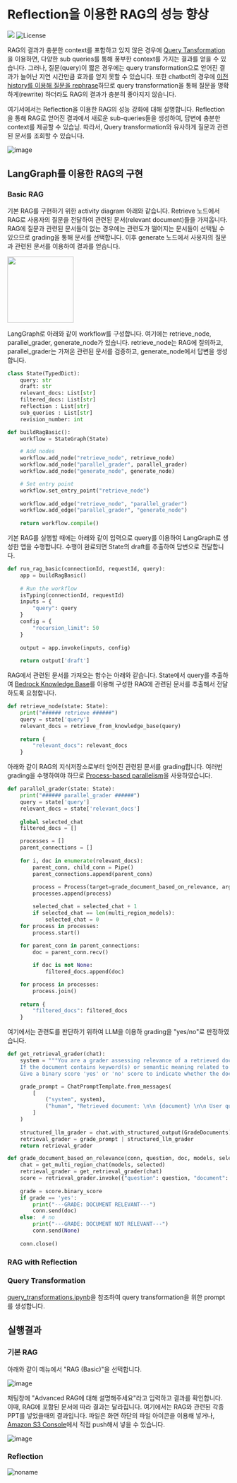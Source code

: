 # Reflection을 이용한 RAG의 성능 향상 

<a href="https://hits.seeyoufarm.com"><img src="https://hits.seeyoufarm.com/api/count/incr/badge.svg?url=https%3A%2F%2Fgithub.com%2Fkyopark2014%2Frag-with-reflection&count_bg=%2379C83D&title_bg=%23555555&icon=&icon_color=%23E7E7E7&title=hits&edge_flat=false"/></a>
<img alt="License" src="https://img.shields.io/badge/LICENSE-MIT-green">


RAG의 결과가 충분한 context를 포함하고 있지 않은 경우에 [Query Tansformation](https://github.com/kyopark2014/korean-chatbot-using-amazon-bedrock/blob/main/query-transformation.md)을 이용하면, 다양한 sub queries를 통해 풍부한 context를 가지는 결과를 얻을 수 있습니다. 그러나, 질문(query)이 짧은 경우에는 query transformation으로 얻어진 결과가 늘어난 지연 시간만큼 효과를 얻지 못할 수 있습니다. 또한 chatbot의 경우에 [이전 history를 이용해 질문을 rephrase](https://medium.com/thedeephub/rag-chatbot-powered-by-langchain-openai-google-generative-ai-and-hugging-face-apis-6a9b9d7d59db)하므로 query transformation을 통해 질문을 명확하게(rewrite) 하더라도 RAG의 결과가 충분히 좋아지지 않습니다. 

여기서에서는 Reflection을 이용한 RAG의 성능 강화에 대해 설명합니다. Reflection을 통해 RAG로 얻어진 결과에서 새로운 sub-queries들을 생성하여, 답변에 충분한 context를 제공할 수 있습닏. 따라서, Query transformation와 유사하게 질문과 관련된 문서를 조회할 수 있습니다. 

![image](./chart/workflow.png)

## LangGraph를 이용한 RAG의 구현

### Basic RAG 

기본 RAG를 구현하기 위한  activity diagram 아래와 같습니다. Retrieve 노드에서 RAG로 사용자의 질문을 전달하여 관련된 문서(relevant document)들을 가져옵니다. RAG에 질문과 관련된 문서들이 없는 경우에는 관련도가 떨어지는 문서들이 선택될 수 있으므로 grading을 통해 문서를 선택합니다. 이후 generate 노드에서 사용자의 질문과 관련된 문서를 이용하여 결과를 얻습니다.

<img src="./chart/rag-basic.png" width="150">

LangGraph로 아래와 같이 workflow를 구성합니다. 여기에는 retrieve_node, parallel_grader, generate_node가 있습니다. retrieve_node는 RAG에 질의하고, parallel_grader는 가져온 관련된 문서를 검증하고, generate_node에서 답변을 생성합니다. 

```python
class State(TypedDict):
    query: str
    draft: str
    relevant_docs: List[str]
    filtered_docs: List[str]
    reflection : List[str]
    sub_queries : List[str]
    revision_number: int

def buildRagBasic():
    workflow = StateGraph(State)

    # Add nodes
    workflow.add_node("retrieve_node", retrieve_node)
    workflow.add_node("parallel_grader", parallel_grader)
    workflow.add_node("generate_node", generate_node)

    # Set entry point
    workflow.set_entry_point("retrieve_node")
    
    workflow.add_edge("retrieve_node", "parallel_grader")
    workflow.add_edge("parallel_grader", "generate_node")
            
    return workflow.compile()
```

기본 RAG를 실행할 때에는 아래와 같이 입력으로 query를 이용하여 LangGraph로 생성한 앱을 수행합니다. 수행이 완료되면 State의 draft를 추출하여 답변으로 전달합니다.

```python
def run_rag_basic(connectionId, requestId, query):    
    app = buildRagBasic()
    
    # Run the workflow
    isTyping(connectionId, requestId)        
    inputs = {
        "query": query
    }    
    config = {
        "recursion_limit": 50
    }
    
    output = app.invoke(inputs, config)
    
    return output['draft']
```

RAG에서 관련된 문서를 가져오는 함수는 아래와 같습니다. State에서 query를 추출하여 [Bedrock Knowledge Base](https://github.com/kyopark2014/korean-chatbot-using-amazon-bedrock/blob/main/rag-knowledge-base.md)를 이용해 구성한 RAG에 관련된 문서를 추출해서 전달하도록 요청합니다. 

```python
def retrieve_node(state: State):
    print("###### retrieve ######")
    query = state['query']
    relevant_docs = retrieve_from_knowledge_base(query)
    
    return {
        "relevant_docs": relevant_docs
    }
```

아래와 같이 RAG의 지식저장소로부터 얻어진 관련된 문서를 grading합니다. 여러번 grading을 수행하여야 하므로 [Process-based parallelism](https://docs.python.org/ko/3/library/multiprocessing.html)을 사용하였습니다. 

```python
def parallel_grader(state: State):
    print("###### parallel_grader ######")
    query = state['query']
    relevant_docs = state['relevant_docs']
    
    global selected_chat    
    filtered_docs = []    

    processes = []
    parent_connections = []
    
    for i, doc in enumerate(relevant_docs):
        parent_conn, child_conn = Pipe()
        parent_connections.append(parent_conn)
            
        process = Process(target=grade_document_based_on_relevance, args=(child_conn, query, doc, multi_region_models, selected_chat))
        processes.append(process)

        selected_chat = selected_chat + 1
        if selected_chat == len(multi_region_models):
            selected_chat = 0
    for process in processes:
        process.start()
            
    for parent_conn in parent_connections:
        doc = parent_conn.recv()

        if doc is not None:
            filtered_docs.append(doc)

    for process in processes:
        process.join()    
    
    return {
        "filtered_docs": filtered_docs
    }    
```

여기에서는 관련도를 판단하기 위하여 LLM을 이용하 grading을 "yes/no"로 판정하였습니다. 

```python
def get_retrieval_grader(chat):
    system = """You are a grader assessing relevance of a retrieved document to a user question. \n 
    If the document contains keyword(s) or semantic meaning related to the question, grade it as relevant. \n
    Give a binary score 'yes' or 'no' score to indicate whether the document is relevant to the question."""

    grade_prompt = ChatPromptTemplate.from_messages(
        [
            ("system", system),
            ("human", "Retrieved document: \n\n {document} \n\n User question: {question}"),
        ]
    )
    
    structured_llm_grader = chat.with_structured_output(GradeDocuments)
    retrieval_grader = grade_prompt | structured_llm_grader
    return retrieval_grader

def grade_document_based_on_relevance(conn, question, doc, models, selected):     
    chat = get_multi_region_chat(models, selected)
    retrieval_grader = get_retrieval_grader(chat)
    score = retrieval_grader.invoke({"question": question, "document": doc.page_content})
    
    grade = score.binary_score    
    if grade == 'yes':
        print("---GRADE: DOCUMENT RELEVANT---")
        conn.send(doc)
    else:  # no
        print("---GRADE: DOCUMENT NOT RELEVANT---")
        conn.send(None)
    
    conn.close()
```

 
### RAG with Reflection



### Query Transformation

[query_transformations.ipynb](https://github.com/NirDiamant/RAG_Techniques/blob/main/all_rag_techniques/query_transformations.ipynb)을 참조하여 query transformation을 위한 prompt를 생성합니다.


## 실행결과

### 기본 RAG

아래와 같이 메뉴에서 "RAG (Basic)"을 선택합니다.

![image](https://github.com/user-attachments/assets/0bf0dfaf-b73e-441c-b6ae-123300b427da)

채팅창에 "Advanced RAG에 대해 설명해주세요"라고 입력하고 결과를 확인합니다. 이때, RAG에 포함된 문서에 따라 결과는 달라집니다. 여기에서는 RAG와 관련된 각종 PPT를 넣었을때의 결과입니다. 파일은 화면 하단의 파일 아이콘을 이용해 넣거나, [Amazon S3 Console](https://ap-northeast-2.console.aws.amazon.com/s3/home?region=us-west-2#)에서 직접 push해서 넣을 수 있습니다. 

![image](https://github.com/user-attachments/assets/db55d84c-ce7b-4362-a6cf-d0f312644df0)

### Reflection 

![noname](https://github.com/user-attachments/assets/0c0f7b04-f086-449a-949a-cc725aef7480)
